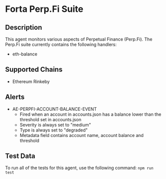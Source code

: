 # Forta Perp.Fi Suite

## Description

This agent monitors various aspects of Perpetual Finance (Perp.Fi).  The Perp.Fi suite currently contains
the following handlers:

- eth-balance

## Supported Chains

- Ethereum Rinkeby

## Alerts

- AE-PERPFI-ACCOUNT-BALANCE-EVENT
  - Fired when an account in accounts.json has a balance lower than the threshold set in accounts.json
  - Severity is always set to "medium"
  - Type is always set to "degraded"
  - Metadata field contains account name, account balance and threshold


## Test Data

To run all of the tests for this agent, use the following command: `npm run test`

